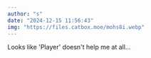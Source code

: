 ```yaml
---
author: "s"
date: "2024-12-15 11:56:43"
img: "https://files.catbox.moe/mohs8i.webp"
---
```


Looks like 'Player' doesn't help me at all...
